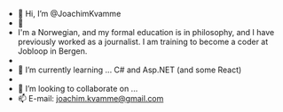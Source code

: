 - 👋 Hi, I’m @JoachimKvamme
- 👀
- I'm a Norwegian, and my formal education is in philosophy, and I have previously worked as a journalist. I am training to become a coder at Jobloop in Bergen.
-  
- 🌱 I’m currently learning ... C# and Asp.NET (and some React) 
- 
- 💞️ I’m looking to collaborate on ...
- 📫 E-mail: joachim.kvamme@gmail.com

<!---
JoachimKvamme/JoachimKvamme is a ✨ special ✨ repository because its `README.md` (this file) appears on your GitHub profile.
You can click the Preview link to take a look at your changes.
--->
